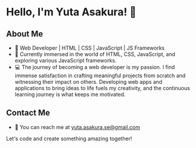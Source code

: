# Hello, I'm Yuta Asakura! 👋

## About Me
- 🚀 Web Developer | HTML | CSS | JavaScript | JS Frameworks
- 🌱 Currently immersed in the world of HTML, CSS, JavaScript, and exploring various JavaScript frameworks.
- 💻 The journey of becoming a web developer is my passion. I find immense satisfaction in crafting meaningful projects from scratch and witnessing their impact on others. Developing web apps and applications to bring ideas to life fuels my creativity, and the continuous learning journey is what keeps me motivated.

## Contact Me
- 📧 You can reach me at yuta.asakura.se@gmail.com

Let's code and create something amazing together!
